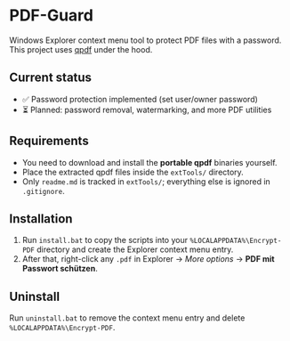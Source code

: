 # PDF-Guard

Windows Explorer context menu tool to protect PDF files with a password.  
This project uses [qpdf](https://qpdf.sourceforge.io/) under the hood.

## Current status

- ✅ Password protection implemented (set user/owner password)  
- ⏳ Planned: password removal, watermarking, and more PDF utilities  

## Requirements

- You need to download and install the **portable qpdf** binaries yourself.  
- Place the extracted qpdf files inside the `extTools/` directory.  
- Only `readme.md` is tracked in `extTools/`; everything else is ignored in `.gitignore`.

## Installation

1. Run `install.bat` to copy the scripts into your `%LOCALAPPDATA%\Encrypt-PDF` directory and create the Explorer context menu entry.  
2. After that, right-click any `.pdf` in Explorer → *More options* → **PDF mit Passwort schützen**.  

## Uninstall

Run `uninstall.bat` to remove the context menu entry and delete `%LOCALAPPDATA%\Encrypt-PDF`.
